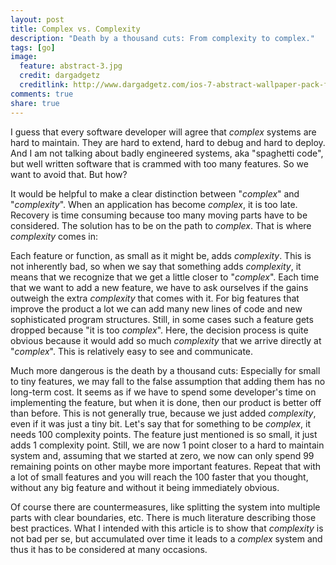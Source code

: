 ```yaml
---
layout: post
title: Complex vs. Complexity
description: "Death by a thousand cuts: From complexity to complex."
tags: [go]
image:
  feature: abstract-3.jpg
  credit: dargadgetz
  creditlink: http://www.dargadgetz.com/ios-7-abstract-wallpaper-pack-for-iphone-5-and-ipod-touch-retina/
comments: true
share: true
---
```


I guess that every software developer will agree that *complex* systems are hard to maintain. They are hard to extend, hard to debug and hard to deploy. And I am not talking about badly engineered systems, aka "spaghetti code", but well written software that is crammed with too many features. So we want to avoid that. But how?

It would be helpful to make a clear distinction between "*complex*" and "*complexity*". When an application has become *complex*, it is too late. Recovery is time consuming because too many moving parts have to be considered. The solution has to be on the path to *complex*. That is where *complexity* comes in:

Each feature or function, as small as it might be, adds *complexity*. This is not inherently bad, so when we say that something adds *complexity*, it means that we recognize that we get a little closer to "*complex*". Each time that we want to add a new feature, we have to ask ourselves if the gains outweigh the extra *complexity* that comes with it. For big features that improve the product a lot we can add many new lines of code and new sophisticated program structures. Still, in some cases such a feature gets dropped because "it is too *complex*". Here, the decision process is quite obvious because it would add so much *complexity* that we arrive directly at "*complex*". This is relatively easy to see and communicate.

Much more dangerous is the death by a thousand cuts: Especially for small to tiny features, we may fall to the false assumption that adding them has no long-term cost. It seems as if we have to spend some developer's time on implementing the feature, but when it is done, then our product is better off than before. This is not generally true, because we just added *complexity*, even if it was just a tiny bit. Let's say that for something to be *complex*, it needs 100 complexity points. The feature just mentioned is so small, it just adds 1 complexity point. Still, we are now 1 point closer to a hard to maintain system and, assuming that we started at zero, we now can only spend 99 remaining points on other maybe more important features. Repeat that with a lot of small features and you will reach the 100 faster that you thought, without any big feature and without it being immediately obvious.

Of course there are countermeasures, like splitting the system into multiple parts with clear boundaries, etc. There is much literature describing those best practices. What I intended with this article is to show that *complexity* is not bad per se, but accumulated over time it leads to a *complex* system and thus it has to be considered at many occasions.